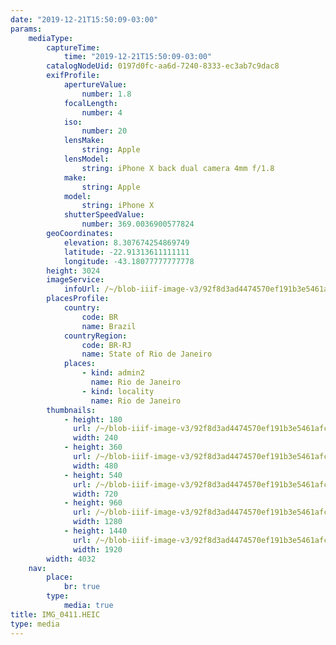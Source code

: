 ```yaml
---
date: "2019-12-21T15:50:09-03:00"
params:
    mediaType:
        captureTime:
            time: "2019-12-21T15:50:09-03:00"
        catalogNodeUid: 0197d0fc-aa6d-7240-8333-ec3ab7c9dac8
        exifProfile:
            apertureValue:
                number: 1.8
            focalLength:
                number: 4
            iso:
                number: 20
            lensMake:
                string: Apple
            lensModel:
                string: iPhone X back dual camera 4mm f/1.8
            make:
                string: Apple
            model:
                string: iPhone X
            shutterSpeedValue:
                number: 369.0036900577824
        geoCoordinates:
            elevation: 8.307674254869749
            latitude: -22.91313611111111
            longitude: -43.18077777777778
        height: 3024
        imageService:
            infoUrl: /~/blob-iiif-image-v3/92f8d3ad4474570ef191b3e5461afce9f7da7d4e41df99335f5b017dbd1633c9/info.json
        placesProfile:
            country:
                code: BR
                name: Brazil
            countryRegion:
                code: BR-RJ
                name: State of Rio de Janeiro
            places:
                - kind: admin2
                  name: Rio de Janeiro
                - kind: locality
                  name: Rio de Janeiro
        thumbnails:
            - height: 180
              url: /~/blob-iiif-image-v3/92f8d3ad4474570ef191b3e5461afce9f7da7d4e41df99335f5b017dbd1633c9/full/240%2C180/0/default.jpg
              width: 240
            - height: 360
              url: /~/blob-iiif-image-v3/92f8d3ad4474570ef191b3e5461afce9f7da7d4e41df99335f5b017dbd1633c9/full/480%2C360/0/default.jpg
              width: 480
            - height: 540
              url: /~/blob-iiif-image-v3/92f8d3ad4474570ef191b3e5461afce9f7da7d4e41df99335f5b017dbd1633c9/full/720%2C540/0/default.jpg
              width: 720
            - height: 960
              url: /~/blob-iiif-image-v3/92f8d3ad4474570ef191b3e5461afce9f7da7d4e41df99335f5b017dbd1633c9/full/1280%2C960/0/default.jpg
              width: 1280
            - height: 1440
              url: /~/blob-iiif-image-v3/92f8d3ad4474570ef191b3e5461afce9f7da7d4e41df99335f5b017dbd1633c9/full/1920%2C1440/0/default.jpg
              width: 1920
        width: 4032
    nav:
        place:
            br: true
        type:
            media: true
title: IMG_0411.HEIC
type: media
---
```

